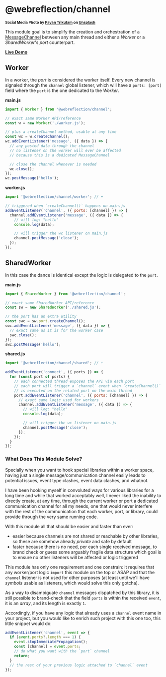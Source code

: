 # @webreflection/channel

<sup>**Social Media Photo by [Pavan Trikutam](https://unsplash.com/@ptrikutam) on [Unsplash](https://unsplash.com/)**</sup>


This module goal is to simplify the creation and orchestration of a [MessageChannel](https://developer.mozilla.org/en-US/docs/Web/API/MessageChannel) between any main thread and either a *Worker* or a *SharedWorker*'s *port* counterpart.

**[Live Demo](https://webreflection.github.io/channel/test/)**

## Worker

In a worker, the *port* is considered the worker itself. Every new channel is signaled through the `channel` global listener, which will have a `ports: [port]` field where the `port` is the one dedicated to the *Worker*.

**main.js**
```js
import { Worker } from '@webreflection/channel';

// exact same Worker API/reference
const w = new Worker('./worker.js');

// plus a createChannel method, usable at any time
const wc = w.createChannel();
wc.addEventListener('message', ({ data }) => {
  // any posted data through the channel
  // no listener on the worker will ever be affected
  // because this is a dedicated MessageChannel

  // close the channel whenever is needed
  wc.close();
});
wc.postMessage('hello');
```

**worker.js**
```js
import '@webreflection/channel/worker'; // ⬅️

// triggered when `createChannel()` happens on main.js
addEventListener('channel', ({ ports: [channel] }) => {
  channel.addEventListener('message', ({ data }) => {
    // will log: "hello"
    console.log(data);

    // will trigger the wc listener on main.js
    channel.postMessage('close');
  });
});
```

## SharedWorker

In this case the dance is identical except the logic is delegated to the `port`.

**main.js**
```js
import { SharedWorker } from '@webreflection/channel';

// exact same SharedWorker API/reference
const sw = new SharedWorker('./shared.js');

// the port has an extra utility
const swc = sw.port.createChannel();
swc.addEventListener('message', ({ data }) => {
  // exact same as it is for the worker case
  swc.close();
});
swc.postMessage('hello');
```

**shared.js**
```js
import '@webreflection/channel/shared'; // ⬅️

addEventListener('connect', ({ ports }) => {
  for (const port of ports) {
    // each connected thread exposes the API via each port
    // each port will trigger a `channel` event when `createChannel()`
    // is executed on the related port on the main thread
    port.addEventListener('channel', ({ ports: [channel] }) => {
      // exact same logic used for workers
      channel.addEventListener('message', ({ data }) => {
        // will log: "hello"
        console.log(data);

        // will trigger the wc listener on main.js
        channel.postMessage('close');
      });
    });
  }
});
```

### What Does This Module Solve?

Specially when you want to hook special libraries within a worker space, having just a single message/communication channel easily leads to potential issues, event type clashes, event data clashes, and whatnot.

I have been hooking myself in convoluted ways for various libraries for a long time and while that worked acceptably well, I never liked the inability to directly create, at any time, through the current worker or port a dedicated communication channel for all my needs, one that would never interfere with the rest of the communication that each worker, port, or library, could provide through the very same running code.

With this module all that should be easier and faster than ever:

  * easier because channels are not shared or reachable by other libraries, so these are somehow already *private* and safe by default
  * faster because there is no need, per each single received message, to brand check or guess some arguably fragile data structure which goal is to ensure no other listeners will be affected or logic triggered

This module has only one requirement and one constrain: it requires that any worker/port logic `import` this module on the top or ASAP and that the `channel` listener is not used for other purposes (at least until we'll have *symbols* usable as listeners, which would solve this only gotcha).

As a way to disambiguate `channel` messages dispatched by this library, it is still possible to brand-check that the field `ports` is within the received `event`, it is an *array*, and its length is exactly `1`.

Accordingly, if you have any logic that already uses a `channel` event name in your project, but you would like to enrich such project with this one too, this little snippet would do:

```js
addEventListener('channel', event => {
  if (event.ports?.length === 1) {
    event.stopImmediatePropagation();
    const [channel] = event.ports;
    // do what you want with the `port` channel
    return;
  }
  // the rest of your previous logic attached to `channel` event
});
```
